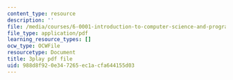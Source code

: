 ```yaml
---
content_type: resource
description: ''
file: /media/courses/6-0001-introduction-to-computer-science-and-programming-in-python-fall-2016/988d8f920e347265ec1acfa644155d03_EFCdr_43qmU.pdf
file_type: application/pdf
learning_resource_types: []
ocw_type: OCWFile
resourcetype: Document
title: 3play pdf file
uid: 988d8f92-0e34-7265-ec1a-cfa644155d03
---
```

